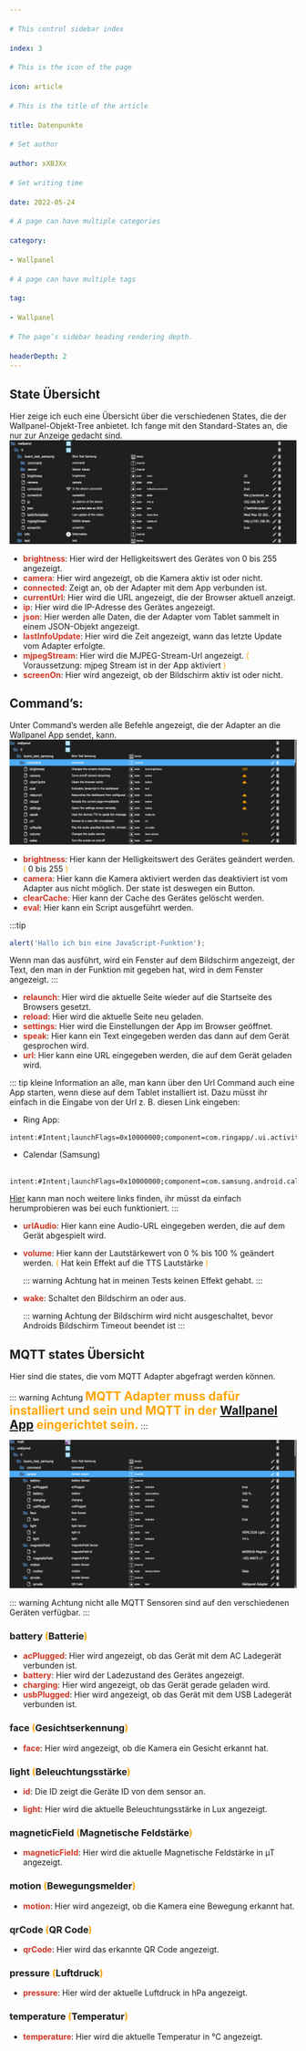 ```yaml
---

# This control sidebar index

index: 3

# This is the icon of the page

icon: article

# This is the title of the article

title: Datenpunkte

# Set author

author: xXBJXx

# Set writing time

date: 2022-05-24

# A page can have multiple categories

category:

- Wallpanel

# A page can have multiple tags

tag:

- Wallpanel

# The page’s sidebar heading rendering depth.

headerDepth: 2
---
```


## State Übersicht

Hier zeige ich euch eine Übersicht über die verschiedenen States, die der Wallpanel-Objekt-Tree anbietet.
Ich fange mit den Standard-States an, die nur zur Anzeige gedacht sind.
![wallpanel Objekts](../../.vuepress/public/media/wallpanel/wallpanelObjekts.png)

* <span style="color:#cf3424; fontSize:1.1em; font-weight:bold">brightness</span>: Hier wird der Helligkeitswert des Gerätes von 0 bis 255 angezeigt.
* <span style="color:#cf3424; fontSize:1.1em; font-weight:bold">camera</span>: Hier wird angezeigt, ob die Kamera aktiv ist oder nicht.
* <span style="color:#cf3424; fontSize:1.1em; font-weight:bold">connected</span>: Zeigt an, ob der Adapter mit dem App verbunden ist.
* <span style="color:#cf3424; fontSize:1.1em; font-weight:bold">currentUrl</span>: Hier wird die URL angezeigt, die der Browser aktuell anzeigt.
* <span style="color:#cf3424; fontSize:1.1em; font-weight:bold">ip</span>: Hier wird die IP-Adresse des Gerätes angezeigt.
* <span style="color:#cf3424; fontSize:1.1em; font-weight:bold">json</span>: Hier werden alle Daten, die der Adapter vom Tablet sammelt in einem JSON-Objekt angezeigt.
* <span style="color:#cf3424; fontSize:1.1em; font-weight:bold">lastInfoUpdate</span>: Hier wird die Zeit angezeigt, wann das letzte Update vom Adapter erfolgte.
* <span style="color:#cf3424; fontSize:1.1em; font-weight:bold">mjpegStream</span>: Hier wird die MJPEG-Stream-Url angezeigt.
  <span style="color:#ffa500">(</span> Voraussetzung: mjpeg Stream ist in der App aktiviert <span style="color:#ffa500">)</span>
* <span style="color:#cf3424; fontSize:1.1em; font-weight:bold">screenOn</span>: Hier wird angezeigt, ob der Bildschirm aktiv ist oder nicht.

## Command’s:

Unter Command’s werden alle Befehle angezeigt, die der Adapter an die Wallpanel App sendet, kann.
![wallpanel-command](../../.vuepress/public/media/wallpanel/wallpanel-command.png)

* <span style="color:#cf3424; fontSize:1.1em; font-weight:bold">brightness</span>: Hier kann der Helligkeitswert des Gerätes geändert werden.
  <span style="color:#ffa500">(</span> 0 bis 255 <span style="color:#ffa500">)</span>
* <span style="color:#cf3424; fontSize:1.1em; font-weight:bold">camera</span>: Hier kann die Kamera aktiviert werden das deaktiviert ist vom Adapter aus nicht möglich. Der state
  ist deswegen ein Button.
* <span style="color:#cf3424; fontSize:1.1em; font-weight:bold">clearCache</span>: Hier kann der Cache des Gerätes gelöscht werden.
* <span style="color:#cf3424; fontSize:1.1em; font-weight:bold">eval</span>: Hier kann ein Script ausgeführt werden.

:::tip

  ```js 
  alert('Hallo ich bin eine JavaScript-Funktion');
  ```

Wenn man das ausführt, wird ein Fenster auf dem Bildschirm angezeigt, der Text, den man in der Funktion mit gegeben hat, wird in dem Fenster angezeigt.
:::

* <span style="color:#cf3424; fontSize:1.1em; font-weight:bold">relaunch</span>: Hier wird die aktuelle Seite wieder auf die Startseite des Browsers gesetzt.
* <span style="color:#cf3424; fontSize:1.1em; font-weight:bold">reload</span>: Hier wird die aktuelle Seite neu geladen.
* <span style="color:#cf3424; fontSize:1.1em; font-weight:bold">settings</span>: Hier wird die Einstellungen der App im Browser geöffnet.
* <span style="color:#cf3424; fontSize:1.1em; font-weight:bold">speak</span>: Hier kann ein Text eingegeben werden das dann auf dem Gerät gesprochen wird.
* <span style="color:#cf3424; fontSize:1.1em; font-weight:bold">url</span>: Hier kann eine URL eingegeben werden, die auf dem Gerät geladen wird.

::: tip
kleine Information an alle, man kann über den Url Command auch eine App starten, wenn diese auf dem Tablet installiert ist.
Dazu müsst ihr einfach in die Eingabe von der Url z. B. diesen Link eingeben:

* Ring App:

``` 
intent:#Intent;launchFlags=0x10000000;component=com.ringapp/.ui.activities.LoginActivity;end 
```

* Calendar (Samsung)

``` 
  intent:#Intent;launchFlags=0x10000000;component=com.samsung.android.calendar/com.android.calendar.AllInOneActivity;end
```

[Hier](https://tinyurl.com/2qnqodkq) kann man noch weitere links finden, ihr müsst da einfach herumprobieren was bei euch funktioniert.
:::

* <span style="color:#cf3424; fontSize:1.1em; font-weight:bold">urlAudio</span>: Hier kann eine Audio-URL eingegeben werden, die auf dem Gerät abgespielt wird.
* <span style="color:#cf3424; fontSize:1.1em; font-weight:bold">volume</span>: Hier kann der Lautstärkewert von 0 % bis 100 % geändert werden.
  <span style="color:#ffa500">(</span> Hat kein Effekt auf die TTS Lautstärke <span style="color:#ffa500">)</span>

  ::: warning Achtung
  hat in meinen Tests keinen Effekt gehabt.
  :::
* <span style="color:#cf3424; fontSize:1.1em; font-weight:bold">wake</span>: Schaltet den Bildschirm an oder aus.

  ::: warning Achtung
  der Bildschirm wird nicht ausgeschaltet, bevor Androids Bildschirm Timeout beendet ist
  :::

## MQTT states Übersicht

Hier sind die states, die vom MQTT Adapter abgefragt werden können.

::: warning Achtung
<span style="color:orange; font-size:1.5em; font-weight: bold" >MQTT Adapter muss dafür installiert und sein und MQTT in der [Wallpanel App](/de/wallpanel/app/mqtt-settings)
eingerichtet sein.</span>
:::

![wallpanel-mqtt-sensor](../../.vuepress/public/media/wallpanel/wallpanel-mqtt-sensor.png)

::: warning Achtung
nicht alle MQTT Sensoren sind auf den verschiedenen Geräten verfügbar.
:::

### battery <span style="color:#ffa500">(</span>Batterie<span style="color:#ffa500">)</span>

* <span style="color:#cf3424; fontSize:1.1em; font-weight:bold">acPlugged</span>: Hier wird angezeigt, ob das Gerät mit dem AC Ladegerät verbunden ist.
* <span style="color:#cf3424; fontSize:1.1em; font-weight:bold">battery</span>: Hier wird der Ladezustand des Gerätes angezeigt.
* <span style="color:#cf3424; fontSize:1.1em; font-weight:bold">charging</span>: Hier wird angezeigt, ob das Gerät gerade geladen wird.
* <span style="color:#cf3424; fontSize:1.1em; font-weight:bold">usbPlugged</span>: Hier wird angezeigt, ob das Gerät mit dem USB Ladegerät verbunden ist.

### face <span style="color:#ffa500">(</span>Gesichtserkennung<span style="color:#ffa500">)</span>

* <span style="color:#cf3424; fontSize:1.1em; font-weight:bold">face</span>: Hier wird angezeigt, ob die Kamera ein Gesicht erkannt hat.

### light <span style="color:#ffa500">(</span>Beleuchtungsstärke<span style="color:#ffa500">)</span>

* <span style="color:#cf3424; fontSize:1.1em; font-weight:bold">id</span>: Die ID zeigt die Geräte ID von dem sensor an.

* <span style="color:#cf3424; fontSize:1.1em; font-weight:bold">light</span>: Hier wird die aktuelle Beleuchtungsstärke in Lux angezeigt.

### magneticField <span style="color:#ffa500">(</span>Magnetische Feldstärke<span style="color:#ffa500">)</span>

* <span style="color:#cf3424; fontSize:1.1em; font-weight:bold">magneticField</span>: Hier wird die aktuelle Magnetische Feldstärke in µT angezeigt.

### motion <span style="color:#ffa500">(</span>Bewegungsmelder<span style="color:#ffa500">)</span>

* <span style="color:#cf3424; fontSize:1.1em; font-weight:bold">motion</span>: Hier wird angezeigt, ob die Kamera eine Bewegung erkannt hat.

### qrCode <span style="color:#ffa500">(</span>QR Code<span style="color:#ffa500">)</span>

* <span style="color:#cf3424; fontSize:1.1em; font-weight:bold">qrCode</span>: Hier wird das erkannte QR Code angezeigt.

### pressure <span style="color:#ffa500">(</span>Luftdruck<span style="color:#ffa500">)</span>

* <span style="color:#cf3424; fontSize:1.1em; font-weight:bold">pressure</span>: Hier wird der aktuelle Luftdruck in hPa angezeigt.

### temperature <span style="color:#ffa500">(</span>Temperatur<span style="color:#ffa500">)</span>

* <span style="color:#cf3424; fontSize:1.1em; font-weight:bold">temperature</span>: Hier wird die aktuelle Temperatur in °C angezeigt.